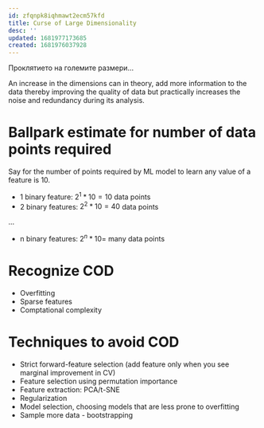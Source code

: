 ```yaml
---
id: zfqnpk8iqhmawt2ecm57kfd
title: Curse of Large Dimensionality
desc: ''
updated: 1681977173685
created: 1681976037928
---
```

Проклятието на големите размери...

An increase in the dimensions can in theory, add more information to the data thereby improving the quality of data but practically increases the noise and redundancy during its analysis.

# Ballpark estimate for number of data points required

Say for the number of points required by ML model to learn any value of a feature is 10.

- 1 binary feature: $2^{1} * 10 = 10$ data points
- 2 binary features: $2^{2} * 10 = 40$ data points

...

- n binary features: $2^{n} * 10 =$ many data points


# Recognize COD
- Overfitting
- Sparse features
- Comptational complexity

# Techniques to avoid COD

- Strict forward-feature selection (add feature only when you see marginal improvement in CV)
- Feature selection using permutation importance
- Feature extraction: PCA/t-SNE
- Regularization
- Model selection, choosing models that are less prone to overfitting
- Sample more data - bootstrapping